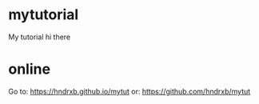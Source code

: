 # mytutorial
My tutorial
hi there
# online
Go to: https://hndrxb.github.io/mytut or: https://github.com/hndrxb/mytut

